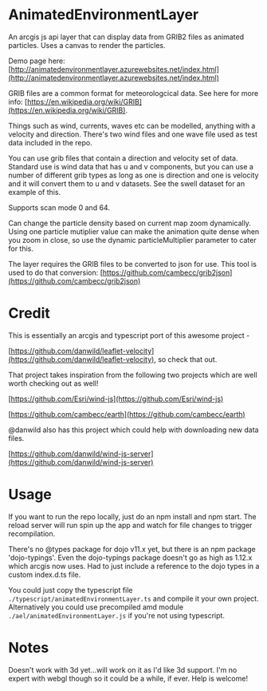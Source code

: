 # AnimatedEnvironmentLayer

An arcgis js api layer that can display data from GRIB2 files as animated particles.
Uses a canvas to render the particles.

Demo page here: [http://animatedenvironmentlayer.azurewebsites.net/index.html](http://animatedenvironmentlayer.azurewebsites.net/index.html)

GRIB files are a common format for meteorologcical data. See here for more info: [https://en.wikipedia.org/wiki/GRIB](https://en.wikipedia.org/wiki/GRIB). 

Things such as wind, currents, waves etc can be modelled, anything with a velocity and direction. There's two wind files and one wave file used as test data included in the repo.

You can use grib files that contain a direction and velocity set of data. Standard use is wind data that has u and v components, but you can use a number of different grib types as long as one is direction and one is velocity and it will convert them to u and v datasets. See the swell dataset for an example of this.

Supports scan mode 0 and 64.

Can change the particle density based on current map zoom dynamically. Using one particle mutiplier value can make the animation quite dense when you zoom in close, so use the dynamic particleMultiplier parameter to cater for this.


The layer requires the GRIB files to be converted to json for use. This tool is used to do that conversion:
[https://github.com/cambecc/grib2json](https://github.com/cambecc/grib2json)

# Credit
This is essentially an arcgis and typescript port of this awesome project -

[https://github.com/danwild/leaflet-velocity](https://github.com/danwild/leaflet-velocity), so check that out.

That project takes inspiration from the following two projects which are well worth checking out as well!

[https://github.com/Esri/wind-js](https://github.com/Esri/wind-js)

[https://github.com/cambecc/earth](https://github.com/cambecc/earth)

@danwild also has this project which could help with downloading new data files.

[https://github.com/danwild/wind-js-server](https://github.com/danwild/wind-js-server)

# Usage

If you want to run the repo locally, just do an npm install and npm start. The reload server will run spin up the app and watch for file changes to trigger recompilation.

There's no @types package for dojo v11.x yet, but there is an npm package 'dojo-typings'. Even the dojo-typings package doesn't go as high as 1.12.x which arcgis now uses. Had to just include a reference to the dojo types in a custom index.d.ts file.

You could just copy the typescript file `./typescript/animatedEnvironmentLayer.ts` and compile it your own project.
Alternatively you could use precompiled amd module `./ael/animatedEnvironmentLayer.js` if you're not using typescript.

# Notes

Doesn't work with 3d yet...will work on it as I'd like 3d support. I'm no expert with webgl though so it could be a while, if ever. Help is welcome!




